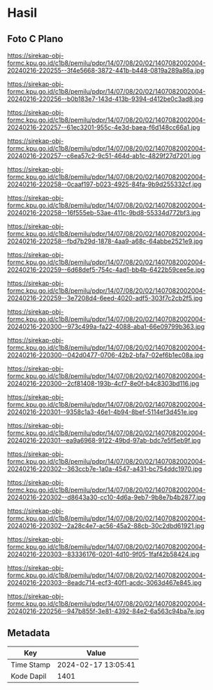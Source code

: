 # Hasil

## Foto C Plano

https://sirekap-obj-formc.kpu.go.id/c1b8/pemilu/pdpr/14/07/08/20/02/1407082002004-20240216-220255--3f4e5668-3872-441b-b448-0819a289a86a.jpg

https://sirekap-obj-formc.kpu.go.id/c1b8/pemilu/pdpr/14/07/08/20/02/1407082002004-20240216-220256--b0b183e7-143d-413b-9394-d412be0c3ad8.jpg

https://sirekap-obj-formc.kpu.go.id/c1b8/pemilu/pdpr/14/07/08/20/02/1407082002004-20240216-220257--61ec3201-955c-4e3d-baea-f6d148cc66a1.jpg

https://sirekap-obj-formc.kpu.go.id/c1b8/pemilu/pdpr/14/07/08/20/02/1407082002004-20240216-220257--c6ea57c2-9c51-464d-ab1c-4829f27d7201.jpg

https://sirekap-obj-formc.kpu.go.id/c1b8/pemilu/pdpr/14/07/08/20/02/1407082002004-20240216-220258--0caaf197-b023-4925-84fa-9b9d255332cf.jpg

https://sirekap-obj-formc.kpu.go.id/c1b8/pemilu/pdpr/14/07/08/20/02/1407082002004-20240216-220258--16f555eb-53ae-411c-9bd8-55334d772bf3.jpg

https://sirekap-obj-formc.kpu.go.id/c1b8/pemilu/pdpr/14/07/08/20/02/1407082002004-20240216-220258--fbd7b29d-1878-4aa9-a68c-64abbe2521e9.jpg

https://sirekap-obj-formc.kpu.go.id/c1b8/pemilu/pdpr/14/07/08/20/02/1407082002004-20240216-220259--6d68def5-754c-4ad1-bb4b-6422b59cee5e.jpg

https://sirekap-obj-formc.kpu.go.id/c1b8/pemilu/pdpr/14/07/08/20/02/1407082002004-20240216-220259--3e7208d4-6eed-4020-adf5-303f7c2cb2f5.jpg

https://sirekap-obj-formc.kpu.go.id/c1b8/pemilu/pdpr/14/07/08/20/02/1407082002004-20240216-220300--973c499a-fa22-4088-aba1-66e09799b363.jpg

https://sirekap-obj-formc.kpu.go.id/c1b8/pemilu/pdpr/14/07/08/20/02/1407082002004-20240216-220300--042d0477-0706-42b2-bfa7-02ef6b1ec08a.jpg

https://sirekap-obj-formc.kpu.go.id/c1b8/pemilu/pdpr/14/07/08/20/02/1407082002004-20240216-220300--2cf81408-193b-4cf7-8e0f-b4c8303bd116.jpg

https://sirekap-obj-formc.kpu.go.id/c1b8/pemilu/pdpr/14/07/08/20/02/1407082002004-20240216-220301--9358c1a3-46e1-4b94-8bef-5114ef3d451e.jpg

https://sirekap-obj-formc.kpu.go.id/c1b8/pemilu/pdpr/14/07/08/20/02/1407082002004-20240216-220301--ea9a6968-9122-49bd-97ab-bdc7e5f5eb9f.jpg

https://sirekap-obj-formc.kpu.go.id/c1b8/pemilu/pdpr/14/07/08/20/02/1407082002004-20240216-220302--363ccb7e-1a0a-4547-a431-bc754ddc1970.jpg

https://sirekap-obj-formc.kpu.go.id/c1b8/pemilu/pdpr/14/07/08/20/02/1407082002004-20240216-220302--d8643a30-cc10-4d6a-9eb7-9b8e7b4b2877.jpg

https://sirekap-obj-formc.kpu.go.id/c1b8/pemilu/pdpr/14/07/08/20/02/1407082002004-20240216-220302--2a28c4e7-ac56-45a2-88cb-30c2dbd61921.jpg

https://sirekap-obj-formc.kpu.go.id/c1b8/pemilu/pdpr/14/07/08/20/02/1407082002004-20240216-220303--83336176-0201-4d10-9f05-1faf42b58424.jpg

https://sirekap-obj-formc.kpu.go.id/c1b8/pemilu/pdpr/14/07/08/20/02/1407082002004-20240216-220303--8eadc714-ecf3-40f1-acdc-3063d467e845.jpg

https://sirekap-obj-formc.kpu.go.id/c1b8/pemilu/pdpr/14/07/08/20/02/1407082002004-20240216-220256--947b855f-3e81-4392-84e2-6a563c94ba7e.jpg


## Metadata

| Key        | Value               |
| ---------- | ------------------- |
| Time Stamp | 2024-02-17 13:05:41 |
| Kode Dapil | 1401                |



